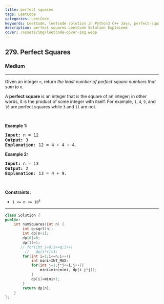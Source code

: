 ```yaml
---
title: perfect squares
tags: LeetCode
categories: LeetCode
keywords: LeetCode, leetcode solution in Python3 C++ Java, perfect-squares solution
description: perfect squares LeetCode Solution Explained
cover: /assets/img/leetcode-cover-img.webp
---
```





<h2>279. Perfect Squares</h2><h3>Medium</h3><hr><div><p>Given an integer <code>n</code>, return <em>the least number of perfect square numbers that sum to</em> <code>n</code>.</p>

<p>A <strong>perfect square</strong> is an integer that is the square of an integer; in other words, it is the product of some integer with itself. For example, <code>1</code>, <code>4</code>, <code>9</code>, and <code>16</code> are perfect squares while <code>3</code> and <code>11</code> are not.</p>

<p>&nbsp;</p>
<p><strong>Example 1:</strong></p>

<pre><strong>Input:</strong> n = 12
<strong>Output:</strong> 3
<strong>Explanation:</strong> 12 = 4 + 4 + 4.
</pre>

<p><strong>Example 2:</strong></p>

<pre><strong>Input:</strong> n = 13
<strong>Output:</strong> 2
<strong>Explanation:</strong> 13 = 4 + 9.
</pre>

<p>&nbsp;</p>
<p><strong>Constraints:</strong></p>

<ul>
	<li><code>1 &lt;= n &lt;= 10<sup>4</sup></code></li>
</ul>
</div>

---




```cpp
class Solution {
public:
    int numSquares(int n) {
        int q=sqrt(n);
        int dp[n+1];
        dp[0]=0;
        dp[1]=1;
       // for(int i=0;i<=q;i++)
         //   dp[i*i]=1;
        for(int i=1;i<=n;i++){
            int mini=INT_MAX;
            for(int j=1;j*j<=i;j++){
                mini=min(mini, dp[i-j*j]);
            }
            dp[i]=mini+1;
        }
        return dp[n];
    }
};
```
